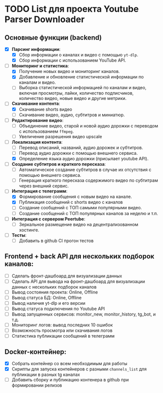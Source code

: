 # TODO List для проекта Youtube Parser Downloader

## Основные функции (backend)

- [x] **Парсинг информации**:
  - [x] Сбор информации о каналах и видео с помощью `yt-dlp`.
  - [x] Сбор информации с использованием YouTube API.

- [ ] **Мониторинг и статистика**:
  - [x] Получение новых видео и мониторинг каналов.
  - [x] Добавление и обновление статистической информации по каналам и видео.
  - [ ] Выборка статистической информацией по каналам и видео, включая просмотры, лайки, количество подписчиков, количество видео, новые видео и другие метрики.

- [ ] **Скачивание контента**:
  - [x] Скачивание shorts видео
  - [ ] Скачивание видео, аудио, субтитров и миниатюр.

- [ ] **Редактирование видео**:
  - [ ] Объединение видео, старой и новой аудио дорожки с переводом с использованием `ffmpeg`.
  - [ ] Увеличение разрешения видео upscale

- [ ] **Локализация контента**:
  - [ ] Перевод описаний, названий, аудио дорожек и субтитров.
  - [ ] Перевод аудио дорожки с помощью внешнего сервиса.
  - [x] Определение языка аудио дорожки (присылает youtube API).

- [ ] **Создание субтитров и краткого пересказа**:
  - [ ] Автоматическое создание субтитров в случае их отсутствия с помощью внешнего сервиса.
  - [ ] Генерация краткого пересказа содержимого видео по субтитрам через внешний сервис.

- [ ] **Интеграция с телеграмм**:
  - [x] Формирование сообщения с новым видео на канале.
  - [x] Публикация сообщений с shorts видео с каналов
  - [ ] Создание сообщений с ТОП самыми популярными видео.
  - [ ] Создание сообщений с ТОП популярных каналов за неделю и т.п.

- [ ] **Интеграция с сервером Peertube**:
  - [ ] Зеркальное размещение видео на децентрализованном хостинге.
  
- [ ] **Тесты**:
  - [ ] Добавить в github CI прогон тестов

## Frontend + back API для нескольких подборок каналов:
- [ ] Сделать фронт-дашбоард для визуализации данных
- [ ] Сделать API для вывода на фронт-дашбоард для визуализации данных с нескольких подборок каналов
- [ ] Вывод состояния проекта: Online, Offline
- [ ] Вывод статуса БД: Online, Offline
- [ ] Вывод наличия yt-dlp и его версии
- [ ] Вывод статуса подключения по Youtube API
- [ ] Вывод запущенных сервисов: monitor_new, monitor_history, tg_bot, и т.д.
- [ ] Мониторинг логов: вывод последних 10 ошибок
- [ ] Возможность просмотра или скачивания логов
- [ ] Статистика публикации сообщений в телеграмм

## Docker-контейнер:
- [x] Собрать контейнер со всем необходимым для работы
- [x] Скрипты для запуска контейнеров с разными `channels_list` для публикации в разных tg каналах
- [ ] Добавить сборку и публикацию контенера в github при формировании релизов
